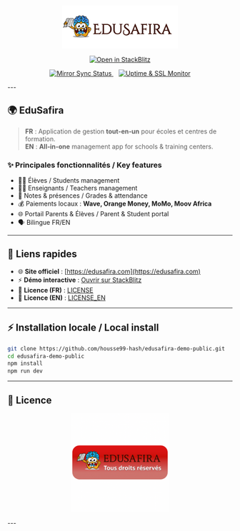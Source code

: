 <!-- ============== HEADER ============== -->

<p align="center">
  <img src="edusafira-github/public/logo.png" alt="EduSafira Logo" width="260"/>
</p>

<p align="center">
  <!-- Bouton démo en ligne (StackBlitz) -->
  <a href="https://stackblitz.com/github/housse99-hash/edusafira-demo-public">
    <img src="https://developer.stackblitz.com/img/open_in_stackblitz.svg" alt="Open in StackBlitz">
  </a>
</p>

<p align="center">
  <!-- Badge synchronisation dépôt privé → public -->
  <a href="https://github.com/housse99-hash/edusafira-demo/actions/workflows/mirror.yml">
    <img src="https://github.com/housse99-hash/edusafira-demo/actions/workflows/mirror.yml/badge.svg" alt="Mirror Sync Status">
  </a>
  &nbsp;&nbsp;
  <!-- Badge uptime & SSL -->
  <a href="https://github.com/housse99-hash/edusafira-demo/actions/workflows/uptime-monitor.yml">
    <img src="https://github.com/housse99-hash/edusafira-demo/actions/workflows/uptime-monitor.yml/badge.svg" alt="Uptime & SSL Monitor">
  </a>
</p>
---

## 🌍 EduSafira

> **FR** : Application de gestion **tout‑en‑un** pour écoles et centres de formation.  
> **EN** : **All‑in‑one** management app for schools & training centers.

### ✨ Principales fonctionnalités / Key features
- 👩‍🎓 Élèves / Students management  
- 👨‍🏫 Enseignants / Teachers management  
- 📝 Notes & présences / Grades & attendance  
- 💰 Paiements locaux : **Wave, Orange Money, MoMo, Moov Africa**  
- 🌐 Portail Parents & Élèves / Parent & Student portal  
- 🗣️ Bilingue FR/EN

---

## 🔗 Liens rapides

- 🌐 **Site officiel** : [https://edusafira.com](https://edusafira.com)  
- ⚡ **Démo interactive** : [Ouvrir sur StackBlitz](https://stackblitz.com/github/housse99-hash/edusafira-demo-public)  
- 📜 **Licence (FR)** : [LICENSE](./LICENSE)  
- 📜 **Licence (EN)** : [LICENSE_EN](./LICENSE_EN)  

---

## ⚡ Installation locale / Local install

```bash
git clone https://github.com/housse99-hash/edusafira-demo-public.git
cd edusafira-demo-public
npm install
npm run dev

```
---
## 📜 Licence

<p align="center">
  <img src="edusafira-github/public/edusafira-badge.png" alt="Licence EduSafira - Tous droits réservés" width="220"/>
</p>
---
